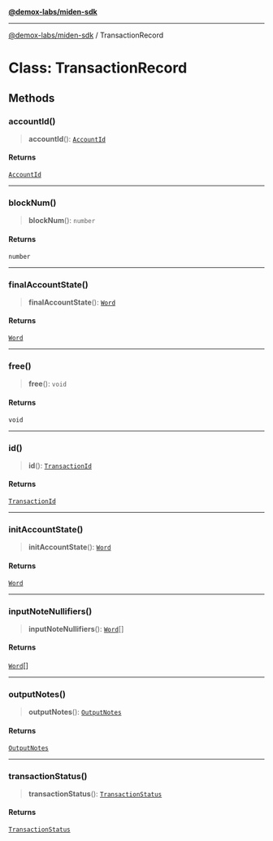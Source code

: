 [**@demox-labs/miden-sdk**](../README.md)

***

[@demox-labs/miden-sdk](../README.md) / TransactionRecord

# Class: TransactionRecord

## Methods

### accountId()

> **accountId**(): [`AccountId`](AccountId.md)

#### Returns

[`AccountId`](AccountId.md)

***

### blockNum()

> **blockNum**(): `number`

#### Returns

`number`

***

### finalAccountState()

> **finalAccountState**(): [`Word`](Word.md)

#### Returns

[`Word`](Word.md)

***

### free()

> **free**(): `void`

#### Returns

`void`

***

### id()

> **id**(): [`TransactionId`](TransactionId.md)

#### Returns

[`TransactionId`](TransactionId.md)

***

### initAccountState()

> **initAccountState**(): [`Word`](Word.md)

#### Returns

[`Word`](Word.md)

***

### inputNoteNullifiers()

> **inputNoteNullifiers**(): [`Word`](Word.md)[]

#### Returns

[`Word`](Word.md)[]

***

### outputNotes()

> **outputNotes**(): [`OutputNotes`](OutputNotes.md)

#### Returns

[`OutputNotes`](OutputNotes.md)

***

### transactionStatus()

> **transactionStatus**(): [`TransactionStatus`](TransactionStatus.md)

#### Returns

[`TransactionStatus`](TransactionStatus.md)
